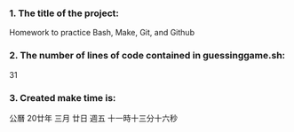### 1. The title of the project: 
Homework to practice Bash, Make, Git, and Github
### 2. The number of lines of code contained in guessinggame.sh: 
31
### 3. Created make time is: 
公曆 20廿年 三月 廿日 週五 十一時十三分十六秒
